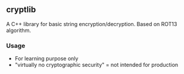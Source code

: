 ## cryptlib

A C++ library for basic string encryption/decryption. Based on ROT13 algorithm.

### Usage

- For learning purpose only
- "virtually no cryptographic security" = not intended for production
